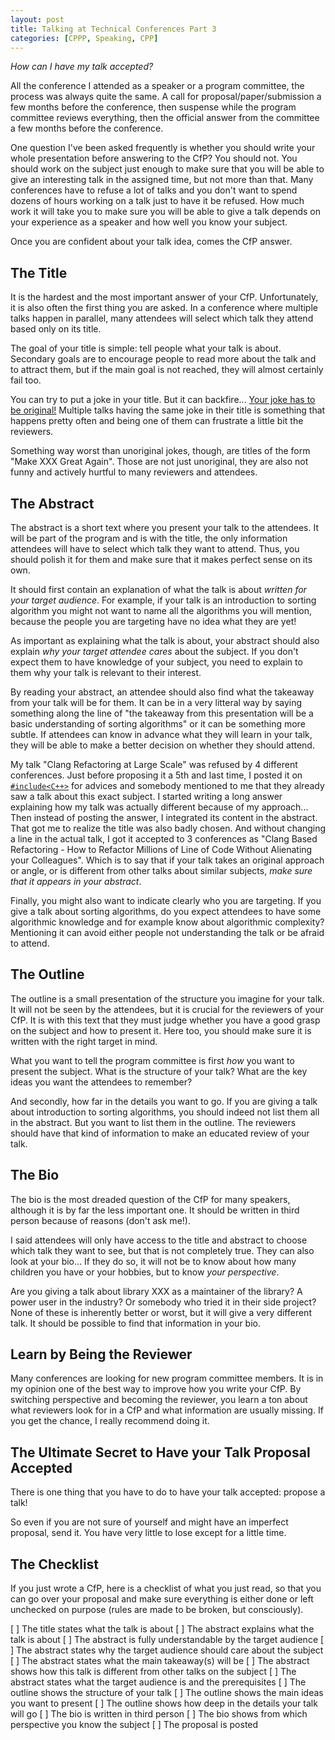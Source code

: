 ```yaml
---
layout: post
title: Talking at Technical Conferences Part 3
categories: [CPPP, Speaking, CPP]
---
```


*How can I have my talk accepted?*

All the conference I attended as a speaker or a program committee, the process was always quite the same. A call for proposal/paper/submission a few months before the conference, then suspense while the program committee reviews everything, then the official answer from the committee a few months before the conference.

One question I've been asked frequently is whether you should write your whole presentation before answering to the CfP? You should not. You should work on the subject just enough to make sure that you will be able to give an interesting talk in the assigned time, but not more than that. Many conferences have to refuse a lot of talks and you don't want to spend dozens of hours working on a talk just to have it be refused. How much work it will take you to make sure you will be able to give a talk depends on your experience as a speaker and how well you know your subject.

Once you are confident about your talk idea, comes the CfP answer.

## The Title

It is the hardest and the most important answer of your CfP. Unfortunately, it is also often the first thing you are asked. In a conference where multiple talks happen in parallel, many attendees will select which talk they attend based only on its title.

The goal of your title is simple: tell people what your talk is about. Secondary goals are to encourage people to read more about the talk and to attract them, but if the main goal is not reached, they will almost certainly fail too.

You can try to put a joke in your title. But it can backfire... [Your joke has to be original!](https://twitter.com/blelbach/status/1147922947849388037) Multiple talks having the same joke in their title is something that happens pretty often and being one of them can frustrate a little bit the reviewers.

Something way worst than unoriginal jokes, though, are titles of the form "Make XXX Great Again". Those are not just unoriginal, they are also not funny and actively hurtful to many reviewers and attendees.

## The Abstract

The abstract is a short text where you present your talk to the attendees. It will be part of the program and is with the title, the only information attendees will have to select which talk they want to attend. Thus, you should polish it for them and make sure that it makes perfect sense on its own.

It should first contain an explanation of what the talk is about *written for your target audience*. For example, if your talk is an introduction to sorting algorithm you might not want to name all the algorithms you will mention, because the people you are targeting have no idea what they are yet!

As important as explaining what the talk is about, your abstract should also explain *why your target attendee cares* about the subject. If you don't expect them to have knowledge of your subject, you need to explain to them why your talk is relevant to their interest.

By reading your abstract, an attendee should also find what the takeaway from your talk will be for them. It can be in a very litteral way by saying something along the line of "the takeaway from this presentation will be a basic understanding of sorting algorithms" or it can be something more subtle. If attendees can know in advance what they will learn in your talk, they will be able to make a better decision on whether they should attend.

My talk "Clang Refactoring at Large Scale" was refused by 4 different conferences. Just before proposing it a 5th and last time, I posted it on [`#include<C++>`](https://www.includecpp.org) for advices and somebody mentioned to me that they already saw a talk about this exact subject. I started writing a long answer explaining how my talk was actually different because of my approach... Then instead of posting the answer, I integrated its content in the abstract. That got me to realize the title was also badly chosen. And without changing a line in the actual talk, I got it accepted to 3 conferences as "Clang Based Refactoring - How to Refactor Millions of Line of Code Without Alienating your Colleagues". Which is to say that if your talk takes an original approach or angle, or is different from other talks about similar subjects, *make sure that it appears in your abstract*. 

Finally, you might also want to indicate clearly who you are targeting. If you give a talk about sorting algorithms, do you expect attendees to have some algorithmic knowledge and for example know about algorithmic complexity? Mentioning it can avoid either people not understanding the talk or be afraid to attend.

## The Outline

The outline is a small presentation of the structure you imagine for your talk. It will not be seen by the attendees, but it is crucial for the reviewers of your CfP. It is with this text that they must judge whether you have a good grasp on the subject and how to present it. Here too, you should make sure it is written with the right target in mind.

What you want to tell the program committee is first *how* you want to present the subject. What is the structure of your talk? What are the key ideas you want the attendees to remember?

And secondly, how far in the details you want to go. If you are giving a talk about introduction to sorting algorithms, you should indeed not list them all in the abstract. But you want to list them in the outline. The reviewers should have that kind of information to make an educated review of your talk.

## The Bio

The bio is the most dreaded question of the CfP for many speakers, although it is by far the less important one. It should be written in third person because of reasons (don't ask me!).

I said attendees will only have access to the title and abstract to choose which talk they want to see, but that is not completely true. They can also look at your bio... If they do so, it will not be to know about how many children you have or your hobbies, but to know *your perspective*.

Are you giving a talk about library XXX as a maintainer of the library? A power user in the industry? Or somebody who tried it in their side project? None of these is inherently better or worst, but it will give a very different talk. It should be possible to find that information in your bio.

## Learn by Being the Reviewer

Many conferences are looking for new program committee members. It is in my opinion one of the best way to improve how you write your CfP. By switching perspective and becoming the reviewer, you learn a ton about what reviewers look for in a CfP and what information are usually missing. If you get the chance, I really recommend doing it.

## The Ultimate Secret to Have your Talk Proposal Accepted

There is one thing that you have to do to have your talk accepted: propose a talk!

So even if you are not sure of yourself and might have an imperfect proposal, send it. You have very little to lose except for a little time.

## The Checklist

If you just wrote a CfP, here is a checklist of what you just read, so that you can go over your proposal and make sure everything is either done or left unchecked on purpose (rules are made to be broken, but consciously).

 [ ] The title states what the talk is about
 [ ] The abstract explains what the talk is about
 [ ] The abstract is fully understandable by the target audience
 [ ] The abstract states why the target audience should care about the subject
 [ ] The abstract states what the main takeaway(s) will be
 [ ] The abstract shows how this talk is different from other talks on the subject
 [ ] The abstract states what the target audience is and the prerequisites
 [ ] The outline shows the structure of your talk
 [ ] The outline shows the main ideas you want to present
 [ ] The outline shows how deep in the details your talk will go
 [ ] The bio is written in third person
 [ ] The bio shows from which perspective you know the subject
 [ ] The proposal is posted
